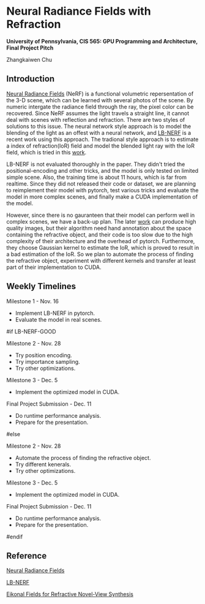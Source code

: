 Neural Radiance Fields with Refraction
==================================

**University of Pennsylvania, CIS 565: GPU Programming and Architecture, Final Project Pitch**

Zhangkaiwen Chu

## Introduction

[Neural Radiance Fields](https://www.matthewtancik.com/nerf) (NeRF) is a functional volumetric repersentation of the 3-D scene, which can be learned with several photos of the scene. By numeric intergate the radiance field through the ray, the pixel color can be recovered. Since NeRF assumes the light travels a straight line, it cannot deal with scenes with reflection and refraction. There are two styles of solutions to this issue. The neural network style approach is to model the blending of the light as an offest with a neural network, and [LB-NERF](https://ieeexplore.ieee.org/document/9897642) is a recent work using this approach. The tradional style approach is to estimate a index of refraction(IoR) field and model the blended light ray with the IoR field, which is tried in this [work](https://dl.acm.org/doi/abs/10.1145/3528233.3530706). 

LB-NERF is not evaluated thoroughly in the paper. They didn't tried the positional-encoding and other tricks, and the model is only tested on limited simple scene. Also, the training time is about 11 hours, which is far from realtime. Since they did not released their code or dataset, we are planning to reimplement their model with pytorch, test various tricks and evaluate the model in more complex scenes, and finally make a CUDA implementation of the model.

However, since there is no gauranteen that their model can perform well in complex scenes, we have a back-up plan. The later [work](https://dl.acm.org/doi/abs/10.1145/3528233.3530706) can produce high quality images, but their algorithm need hand annotation about the space containing the refractive object, and their code is too slow due to the high complexity of their architecture and the overhead of pytorch. Furthermore, they choose Gaussian kernel to estimate the IoR, which is proved to result in a bad estimation of the IoR. So we plan to automate the process of finding the refractive object, experiment with different kernels and transfer at least part of their implementation to CUDA.

## Weekly Timelines

Milestone 1 - Nov. 16
* Implement LB-NERF in pytorch.
* Evaluate the model in real scenes.

#if LB-NERF-GOOD

Milestone 2 - Nov. 28
* Try position encoding.
* Try importance sampling.
* Try other optimizations.

Milestone 3 - Dec. 5
* Implement the optimized model in CUDA.

Final Project Submission - Dec. 11
* Do runtime performance analysis.
* Prepare for the presentation.

#else

Milestone 2 - Nov. 28
* Automate the process of finding the refractive object.
* Try different kenerals.
* Try other optimizations.

Milestone 3 - Dec. 5
* Implement the optimized model in CUDA.

Final Project Submission - Dec. 11
* Do runtime performance analysis.
* Prepare for the presentation.

#endif

## Reference

[Neural Radiance Fields](https://www.matthewtancik.com/nerf)

[LB-NERF](https://ieeexplore.ieee.org/document/9897642)

[Eikonal Fields for Refractive Novel-View Synthesis](https://dl.acm.org/doi/abs/10.1145/3528233.3530706)
